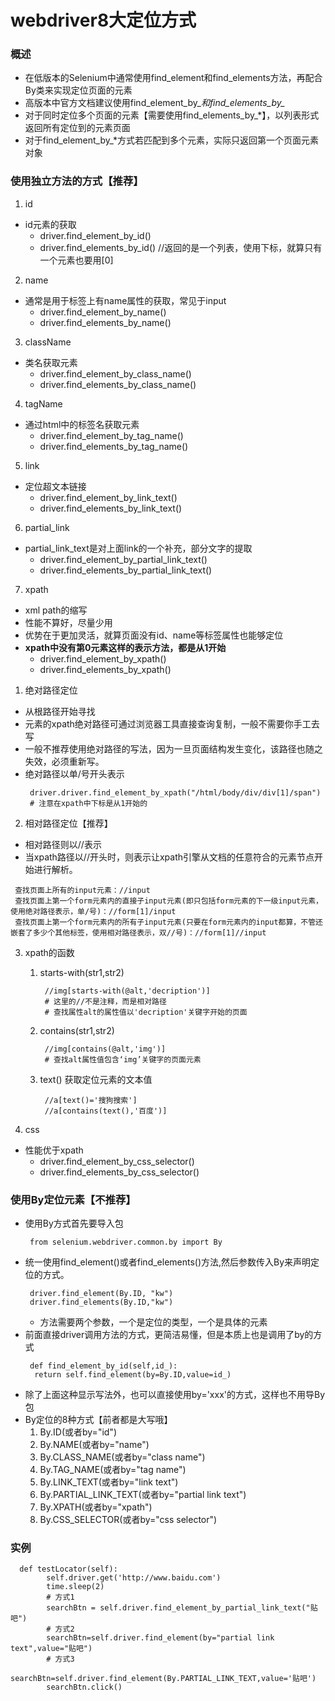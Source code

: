 # webdriver8大定位方式
### 概述
* 在低版本的Selenium中通常使用find_element和find_elements方法，再配合By类来实现定位页面的元素
* 高版本中官方文档建议使用find_element_by_*和find_elements_by_*
* 对于同时定位多个页面的元素【需要使用find_elements_by_*】，以列表形式返回所有定位到的元素页面
* 对于find_element_by_*方式若匹配到多个元素，实际只返回第一个页面元素对象
### 使用独立方法的方式【推荐】
1. id
* id元素的获取
  * driver.find_element_by_id()
  * driver.find_elements_by_id() //返回的是一个列表，使用下标，就算只有一个元素也要用[0]
2. name
* 通常是用于标签上有name属性的获取，常见于input
  * driver.find_element_by_name()
  * driver.find_elements_by_name()
3. className
* 类名获取元素
  * driver.find_element_by_class_name()
  * driver.find_elements_by_class_name()
4. tagName
* 通过html中的标签名获取元素
  * driver.find_element_by_tag_name()
  * driver.find_elements_by_tag_name()
5. link
* 定位超文本链接
  * driver.find_element_by_link_text()
  * driver.find_elements_by_link_text()

6. partial_link
* partial_link_text是对上面link的一个补充，部分文字的提取
  * driver.find_element_by_partial_link_text()
  * driver.find_elements_by_partial_link_text()
7. xpath
* xml path的缩写
* 性能不算好，尽量少用
* 优势在于更加灵活，就算页面没有id、name等标签属性也能够定位
* **xpath中没有第0元素这样的表示方法，都是从1开始**
  * driver.find_element_by_xpath()
  * driver.find_elements_by_xpath()
1. 绝对路径定位
  * 从根路径开始寻找
  * 元素的xpath绝对路径可通过浏览器工具直接查询复制，一般不需要你手工去写
  * 一般不推荐使用绝对路径的写法，因为一旦页面结构发生变化，该路径也随之失效，必须重新写。
  * 绝对路径以单/号开头表示
    ```
     driver.driver.find_element_by_xpath("/html/body/div/div[1]/span")
     # 注意在xpath中下标是从1开始的
    ```
2. 相对路径定位【推荐】
  * 相对路径则以//表示
  * 当xpath路径以//开头时，则表示让xpath引擎从文档的任意符合的元素节点开始进行解析。
  ```
   查找页面上所有的input元素：//input
   查找页面上第一个form元素内的直接子input元素(即只包括form元素的下一级input元素，使用绝对路径表示，单/号)：//form[1]/input
   查找页面上第一个form元素内的所有子input元素(只要在form元素内的input都算，不管还嵌套了多少个其他标签，使用相对路径表示，双//号)：//form[1]//input
  ```
3. xpath的函数
   1. starts-with(str1,str2)
      ```
       //img[starts-with(@alt,'decription')]
       # 这里的//不是注释，而是相对路径
       # 查找属性alt的属性值以'decription'关键字开始的页面
      ```
   2. contains(str1,str2)
      ```
       //img[contains(@alt,'img')]
       # 查找alt属性值包含‘img’关键字的页面元素
      ```
   3. text() 获取定位元素的文本值
      ```
       //a[text()='搜狗搜索']
       //a[contains(text(),'百度')]
      ```
     
8. css
* 性能优于xpath
  * driver.find_element_by_css_selector()
  * driver.find_elements_by_css_selector()


### 使用By定位元素【不推荐】
* 使用By方式首先要导入包
  ```
   from selenium.webdriver.common.by import By
  ```
* 统一使用find_element()或者find_elements()方法,然后参数传入By来声明定位的方式。
  ```
   driver.find_element(By.ID, "kw")
   driver.find_elements(By.ID,"kw")
  ```
  * 方法需要两个参数，一个是定位的类型，一个是具体的元素
* 前面直接driver调用方法的方式，更简洁易懂，但是本质上也是调用了by的方式
  ```
   def find_element_by_id(self,id_):
    return self.find_element(by=By.ID,value=id_)

  ```
* 除了上面这种显示写法外，也可以直接使用by='xxx'的方式，这样也不用导By包  
* By定位的8种方式【前者都是大写哦】
  1. By.ID(或者by="id")
  2. By.NAME(或者by="name")
  3. By.CLASS_NAME(或者by="class name")
  4. By.TAG_NAME(或者by="tag name")
  5. By.LINK_TEXT(或者by="link text")
  6. By.PARTIAL_LINK_TEXT(或者by="partial link text")
  7. By.XPATH(或者by="xpath")
  8. By.CSS_SELECTOR(或者by="css selector")

### 实例
```
  def testLocator(self):
        self.driver.get('http://www.baidu.com')
        time.sleep(2)
		# 方式1
        searchBtn = self.driver.find_element_by_partial_link_text("贴吧")
		# 方式2
        searchBtn=self.driver.find_element(by="partial link text",value="贴吧")
		# 方式3
        searchBtn=self.driver.find_element(By.PARTIAL_LINK_TEXT,value='贴吧')
        searchBtn.click()
```
